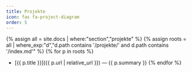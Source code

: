 ```yaml
---
title: Projekte
icon: fas fa-project-diagram
order: 5
---
```


{% assign all = site.docs | where:"section","projekte" %}
{% assign roots = all | where_exp:"d","d.path contains '/projekte/' and d.path contains '/index.md'" %}
{% for p in roots %}
- [{{ p.title }}]({{ p.url | relative_url }}) — {{ p.summary }}
{% endfor %}
